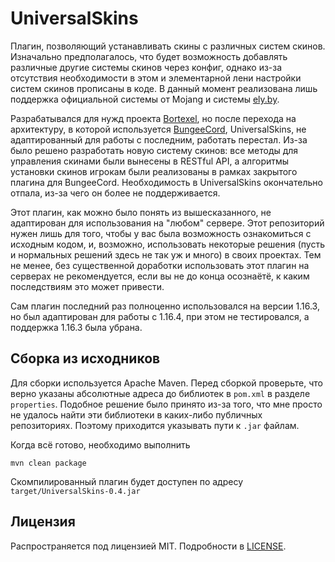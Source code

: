 # UniversalSkins

Плагин, позволяющий устанавливать скины с различных систем скинов. Изначально предполагалось, что будет возможность добавлять различные другие системы скинов через конфиг, однако из-за отсутствия необходимости в этом и элементарной лени настройки систем скинов прописаны в коде. В данный момент реализована лишь поддержка официальной системы от Mojang и системы [ely.by](https://ely.by).

Разрабатывался для нужд проекта [Bortexel](https://bortexel.ru), но после перехода на архитектуру, в которой используется [BungeeCord](https://github.com/SpigotMC/BungeeCord), UniversalSkins, не адаптированный для работы с последним, работать перестал. Из-за было решено разработать новую систему скинов: все методы для управления скинами были вынесены в RESTful API, а алгоритмы установки скинов игрокам были реализованы в рамках закрытого плагина для BungeeCord. Необходимость в UniversalSkins окончательно отпала, из-за чего он более не поддерживается.

Этот плагин, как можно было понять из вышесказанного, не адаптирован для использования на "любом" сервере. Этот репозиторий нужен лишь для того, чтобы у вас была возможность ознакомиться с исходным кодом, и, возможно, использовать некоторые решения (пусть и нормальных решений здесь не так уж и много) в своих проектах. Тем не менее, без существенной доработки использовать этот плагин на серверах не рекомендуется, если вы не до конца осознаётё, к каким последствиям это может привести.

Сам плагин последний раз полноценно использовался на версии 1.16.3, но был адаптирован для работы с 1.16.4, при этом не тестировался, а поддержка 1.16.3 была убрана.

## Сборка из исходников

Для сборки используется Apache Maven. Перед сборкой проверьте, что верно указаны абсолютные адреса до библиотек в `pom.xml` в разделе `properties`. Подобное решение было принято из-за того, что мне просто не удалось найти эти библиотеки в каких-либо публичных репозиториях. Поэтому приходится указывать пути к `.jar` файлам.

Когда всё готово, необходимо выполнить

```
mvn clean package
```

Скомпилированный плагин будет доступен по адресу `target/UniversalSkins-0.4.jar`

## Лицензия

Распространяется под лицензией MIT. Подробности в [LICENSE](LICENSE).
